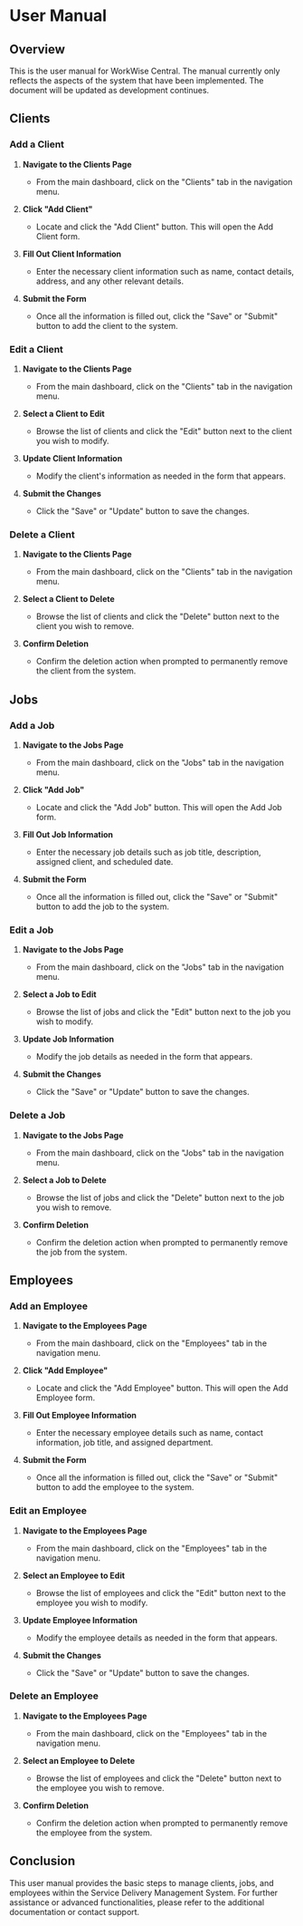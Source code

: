 # User Manual

## Overview
This is the user manual for WorkWise Central. The manual currently only reflects the aspects of the system that have been implemented. The document will be updated as development continues.


## Clients

### Add a Client
1. **Navigate to the Clients Page**
   - From the main dashboard, click on the "Clients" tab in the navigation menu.
   
2. **Click "Add Client"**
   - Locate and click the "Add Client" button. This will open the Add Client form.

3. **Fill Out Client Information**
   - Enter the necessary client information such as name, contact details, address, and any other relevant details.

4. **Submit the Form**
   - Once all the information is filled out, click the "Save" or "Submit" button to add the client to the system.

### Edit a Client
1. **Navigate to the Clients Page**
   - From the main dashboard, click on the "Clients" tab in the navigation menu.

2. **Select a Client to Edit**
   - Browse the list of clients and click the "Edit" button next to the client you wish to modify.

3. **Update Client Information**
   - Modify the client's information as needed in the form that appears.

4. **Submit the Changes**
   - Click the "Save" or "Update" button to save the changes.

### Delete a Client
1. **Navigate to the Clients Page**
   - From the main dashboard, click on the "Clients" tab in the navigation menu.

2. **Select a Client to Delete**
   - Browse the list of clients and click the "Delete" button next to the client you wish to remove.

3. **Confirm Deletion**
   - Confirm the deletion action when prompted to permanently remove the client from the system.

## Jobs

### Add a Job
1. **Navigate to the Jobs Page**
   - From the main dashboard, click on the "Jobs" tab in the navigation menu.

2. **Click "Add Job"**
   - Locate and click the "Add Job" button. This will open the Add Job form.

3. **Fill Out Job Information**
   - Enter the necessary job details such as job title, description, assigned client, and scheduled date.

4. **Submit the Form**
   - Once all the information is filled out, click the "Save" or "Submit" button to add the job to the system.

### Edit a Job
1. **Navigate to the Jobs Page**
   - From the main dashboard, click on the "Jobs" tab in the navigation menu.

2. **Select a Job to Edit**
   - Browse the list of jobs and click the "Edit" button next to the job you wish to modify.

3. **Update Job Information**
   - Modify the job details as needed in the form that appears.

4. **Submit the Changes**
   - Click the "Save" or "Update" button to save the changes.

### Delete a Job
1. **Navigate to the Jobs Page**
   - From the main dashboard, click on the "Jobs" tab in the navigation menu.

2. **Select a Job to Delete**
   - Browse the list of jobs and click the "Delete" button next to the job you wish to remove.

3. **Confirm Deletion**
   - Confirm the deletion action when prompted to permanently remove the job from the system.

## Employees

### Add an Employee
1. **Navigate to the Employees Page**
   - From the main dashboard, click on the "Employees" tab in the navigation menu.

2. **Click "Add Employee"**
   - Locate and click the "Add Employee" button. This will open the Add Employee form.

3. **Fill Out Employee Information**
   - Enter the necessary employee details such as name, contact information, job title, and assigned department.

4. **Submit the Form**
   - Once all the information is filled out, click the "Save" or "Submit" button to add the employee to the system.

### Edit an Employee
1. **Navigate to the Employees Page**
   - From the main dashboard, click on the "Employees" tab in the navigation menu.

2. **Select an Employee to Edit**
   - Browse the list of employees and click the "Edit" button next to the employee you wish to modify.

3. **Update Employee Information**
   - Modify the employee details as needed in the form that appears.

4. **Submit the Changes**
   - Click the "Save" or "Update" button to save the changes.

### Delete an Employee
1. **Navigate to the Employees Page**
   - From the main dashboard, click on the "Employees" tab in the navigation menu.

2. **Select an Employee to Delete**
   - Browse the list of employees and click the "Delete" button next to the employee you wish to remove.

3. **Confirm Deletion**
   - Confirm the deletion action when prompted to permanently remove the employee from the system.

## Conclusion
This user manual provides the basic steps to manage clients, jobs, and employees within the Service Delivery Management System. For further assistance or advanced functionalities, please refer to the additional documentation or contact support.